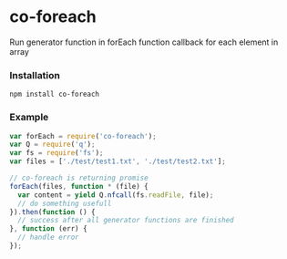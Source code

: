 co-foreach
==========

Run generator function in forEach function callback for each element in array

### Installation

```
npm install co-foreach
```

### Example

```Javascript
var forEach = require('co-foreach');
var Q = require('q');
var fs = require('fs');
var files = ['./test/test1.txt', './test/test2.txt'];

// co-foreach is returning promise 
forEach(files, function * (file) {
  var content = yield Q.nfcall(fs.readFile, file);
  // do something usefull
}).then(function () {
  // success after all generator functions are finished
}, function (err) {
  // handle error
});
```
